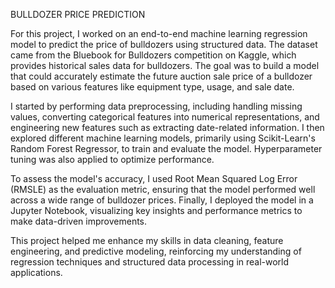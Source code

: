 BULLDOZER PRICE PREDICTION

For this project, I worked on an end-to-end machine learning regression model to predict the price of bulldozers using structured data. The dataset came from the Bluebook for Bulldozers competition on Kaggle, which provides historical sales data for bulldozers. The goal was to build a model that could accurately estimate the future auction sale price of a bulldozer based on various features like equipment type, usage, and sale date.

I started by performing data preprocessing, including handling missing values, converting categorical features into numerical representations, and engineering new features such as extracting date-related information. I then explored different machine learning models, primarily using Scikit-Learn's Random Forest Regressor, to train and evaluate the model. Hyperparameter tuning was also applied to optimize performance.

To assess the model's accuracy, I used Root Mean Squared Log Error (RMSLE) as the evaluation metric, ensuring that the model performed well across a wide range of bulldozer prices. Finally, I deployed the model in a Jupyter Notebook, visualizing key insights and performance metrics to make data-driven improvements.

This project helped me enhance my skills in data cleaning, feature engineering, and predictive modeling, reinforcing my understanding of regression techniques and structured data processing in real-world applications.
